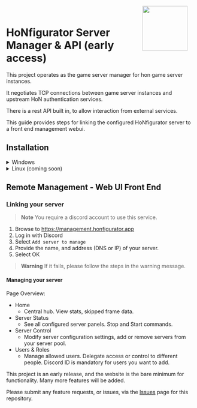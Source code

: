 <img align="right" width="120" height="120" style="margin-top: -15px;margin-right:20px" src="https://i.ibb.co/YdSTNV9/Hon-Figurator-Icon1c.png">

# HoNfigurator Server Manager & API (early access)
This project operates as the game server manager for hon game server instances.

It negotiates TCP connections between game server instances and upstream HoN authentication services.

There is a rest API built in, to allow interaction from external services.

This guide provides steps for linking the configured HoNfigurator server to a front end management webui.

## Installation
<details>
<summary>Windows</summary>

1. Download the self-installer script
    - [All-in-One Installer](https://honfigurator.app/honfigurator-manager-installer.bat)
1. Copy the downloaded file ``honfigurator-manager-installer.bat`` to a location where HoNfigurator should be installed to, such as ``C:\Program Files``.
1. Run ``honfigurator-manager-installer.bat``
1. This should launch an installer like below:
	![image](https://user-images.githubusercontent.com/82205454/187016190-3192a4be-b35f-48ee-992e-819db303a778.png)  
	It may take some time to install Chocolatey.
1. When prompted, you may opt to install a clean HoN client.
	- Answer ``y/n`` to the prompt.
1. When the install is complete, HoNfigurator will open.
1. Enter the first run configuration values. Defaults are provided for guidance.

> **Note** HoN should automatically patch after opening for the first time. 
If there are any issues, [Contact me](https://discordapp.com/users/197967989964800000)

</details>

<details>
<summary>Linux (coming soon)</summary>
<installer here>
# Install Server <br>
1. curl https://eco.superbjorn.de/install-server.py | sudo python -<br>
2. Install Launcher (this repo)

</details>

## Remote Management - Web UI Front End
### Linking your server
> **Note** You require a discord account to use this service.
1. Browse to https://management.honfigurator.app
1. Log in with Discord
1. Select ``Add server to manage``
1. Provide the name, and address (DNS or IP) of your server.
1. Select OK
> **Warning** If it fails, please follow the steps in the warning message. 

#### Managing your server
Page Overview:
- Home
  - Central hub. View stats, skipped frame data.
- Server Status
  - See all configured server panels. Stop and Start commands.
- Server Control
  - Modify server configuration settings, add or remove servers from your server pool.
- Users & Roles
  - Manage allowed users. Delegate access or control to different people. Discord ID is mandatory for users you want to add.

This project is an early release, and the website is the bare minimum for functionality. Many more features will be added.
	
Please submit any feature requests, or issues, via the [Issues](https://github.com/frankthetank001/HoNfigurator-Central/issues) page for this repository.
